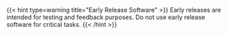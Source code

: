 &NewLine;

{{< hint type=warning title="Early Release Software" >}}
Early releases are intended for testing and feedback purposes.
Do not use early release software for critical tasks.
{{< /hint >}}
